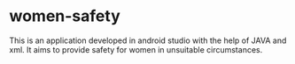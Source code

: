 # women-safety
This is an application developed in android studio with the help of JAVA and xml. It aims to provide safety for women in unsuitable circumstances.
